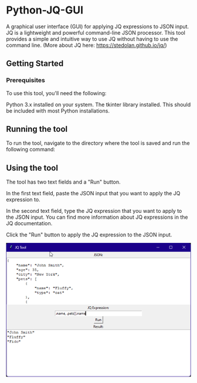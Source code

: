 # Python-JQ-GUI
A graphical user interface (GUI) for applying JQ expressions to JSON input. JQ is a lightweight and powerful command-line JSON processor. This tool provides a simple and intuitive way to use JQ without having to use the command line. (More about JQ here: https://stedolan.github.io/jq/)

## Getting Started
### Prerequisites
To use this tool, you'll need the following:

Python 3.x installed on your system.
The tkinter library installed. This should be included with most Python installations.

## Running the tool
To run the tool, navigate to the directory where the tool is saved and run the following command:

## Using the tool
The tool has two text fields and a "Run" button.

In the first text field, paste the JSON input that you want to apply the JQ expression to.

In the second text field, type the JQ expression that you want to apply to the JSON input. You can find more information about JQ expressions in the JQ documentation.

Click the "Run" button to apply the JQ expression to the JSON input.

![Screenshot of the JSON JQ Tool](jq.png)
